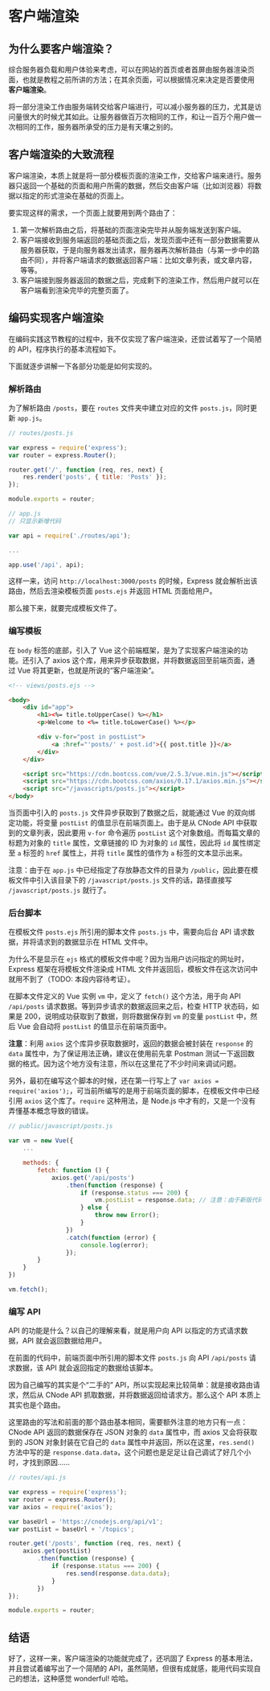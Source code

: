 # 客户端渲染

## 为什么要客户端渲染？

综合服务器负载和用户体验来考虑，可以在网站的首页或者首屏由服务器渲染页面，也就是教程之前所讲的方法；在其余页面，可以根据情况来决定是否要使用 **客户端渲染**。

将一部分渲染工作由服务端转交给客户端进行，可以减小服务器的压力，尤其是访问量很大的时候尤其如此。让服务器做百万次相同的工作，和让一百万个用户做一次相同的工作，服务器所承受的压力是有天壤之别的。

## 客户端渲染的大致流程

客户端渲染，本质上就是将一部分模板页面的渲染工作，交给客户端来进行。服务器只返回一个基础的页面和用户所需的数据，然后交由客户端（比如浏览器）将数据以指定的形式渲染在基础的页面上。

要实现这样的需求，一个页面上就要用到两个路由了：

1. 第一次解析路由之后，将基础的页面渲染完毕并从服务端发送到客户端。
2. 客户端接收到服务端返回的基础页面之后，发现页面中还有一部分数据需要从服务器获取，于是向服务器发出请求，服务器再次解析路由（与第一步中的路由不同），并将客户端请求的数据返回客户端：比如文章列表，或文章内容，等等。
3. 客户端接到服务器返回的数据之后，完成剩下的渲染工作，然后用户就可以在客户端看到渲染完毕的完整页面了。

## 编码实现客户端渲染

在编码实践这节教程的过程中，我不仅实现了客户端渲染，还尝试着写了一个简陋的 API，程序执行的基本流程如下。

<!-- ![Express Flow](https://raw.githubusercontent.com/Dream4ever/Pics/master/express-flow.png) -->

下面就逐步讲解一下各部分功能是如何实现的。

### 解析路由

为了解析路由 `/posts`，要在 `routes` 文件夹中建立对应的文件 `posts.js`，同时更新 `app.js`。

```javascript
// routes/posts.js

var express = require('express');
var router = express.Router();

router.get('/', function (req, res, next) {
    res.render('posts', { title: 'Posts' });
});

module.exports = router;
```

```javascript
// app.js
// 只显示新增代码

var api = require('./routes/api');

...

app.use('/api', api);
```

这样一来，访问 `http://localhost:3000/posts` 的时候，Express 就会解析出该路由，然后去渲染模板页面 `posts.ejs` 并返回 HTML 页面给用户。

那么接下来，就要完成模板文件了。

### 编写模板

在 `body` 标签的底部，引入了 Vue 这个前端框架，是为了实现客户端渲染的功能。还引入了 axios 这个库，用来异步获取数据，并将数据返回至前端页面，通过 Vue 将其更新，也就是所说的“客户端渲染”。

```html
<!-- views/posts.ejs -->

<body>
    <div id="app">
        <h1><%= title.toUpperCase() %></h1>
        <p>Welcome to <%= title.toLowerCase() %></p>

        <div v-for="post in postList">
            <a :href="'posts/' + post.id">{{ post.title }}</a>
        </div>
    </div>

    <script src="https://cdn.bootcss.com/vue/2.5.3/vue.min.js"></script>
    <script src="https://cdn.bootcss.com/axios/0.17.1/axios.min.js"></script>
    <script src="/javascripts/posts.js"></script>
</body>
```

当页面中引入的 `posts.js` 文件异步获取到了数据之后，就能通过 Vue 的双向绑定功能，将变量 `postList` 的值显示在前端页面上。由于是从 CNode API 中获取到的文章列表，因此要用 `v-for` 命令遍历 `postList` 这个对象数组。而每篇文章的标题为对象的 `title` 属性，文章链接的 ID 为对象的 `id` 属性，因此将 `id` 属性绑定至 `a` 标签的 `href` 属性上，并将 `title` 属性的值作为 `a` 标签的文本显示出来。

注意：由于在 `app.js` 中已经指定了存放静态文件的目录为 `/public`，因此要在模板文件中引入该目录下的 `/javascript/posts.js` 文件的话，路径直接写 `/javascript/posts.js` 就行了。

### 后台脚本

在模板文件 `posts.ejs` 所引用的脚本文件 `posts.js` 中，需要向后台 API 请求数据，并将请求到的数据显示在 HTML 文件中。

为什么不是显示在 `ejs` 格式的模板文件中呢？因为当用户访问指定的网址时，Express 框架在将模板文件渲染成 HTML 文件并返回后，模板文件在这次访问中就用不到了（TODO: 本段内容待考证）。

在脚本文件定义的 Vue 实例 `vm` 中，定义了 `fetch()` 这个方法，用于向 API `/api/posts` 请求数据。等到异步请求的数据返回来之后，检查 HTTP 状态码，如果是 200，说明成功获取到了数据，则将数据保存到 `vm` 的变量 `postList` 中，然后 Vue 会自动将 `postList` 的值显示在前端页面中。

**注意**：利用 `axios` 这个库异步获取数据时，返回的数据会被封装在 `response` 的 `data` 属性中，为了保证用法正确，建议在使用前先拿 Postman 测试一下返回数据的格式。因为这个地方没有注意，所以在这里花了不少时间来调试问题。

另外，最初在编写这个脚本的时候，还在第一行写上了 `var axios = require('axios');`，可当前所编写的是用于前端页面的脚本，在模板文件中已经引用 `axios` 这个库了。`require` 这种用法，是 Node.js 中才有的，又是一个没有弄懂基本概念导致的错误。

```javascript
// public/javascript/posts.js

var vm = new Vue({
    ...

    methods: {
        fetch: function () {
            axios.get('/api/posts')
                .then(function (response) {
                    if (response.status === 200) {
                        vm.postList = response.data; // 注意：由于新版代码改用API从CNode获取数据，所以在API部分已经对数据进行了处理，因此这里直接使用response.data即可！
                    } else {
                        throw new Error();
                    }
                })
                .catch(function (error) {
                    console.log(error);
                });
        }
    }
})

vm.fetch();
```

### 编写 API

API 的功能是什么？以自己的理解来看，就是用户向 API 以指定的方式请求数据，API 就会返回数据给用户。

在前面的代码中，前端页面中所引用的脚本文件 `posts.js` 向 API `/api/posts` 请求数据，该 API 就会返回指定的数据给该脚本。

因为自己编写的其实是个“二手的” API，所以实现起来比较简单：就是接收路由请求，然后从 CNode API 抓取数据，并将数据返回给请求方。那么这个 API 本质上其实也是个路由。

这里路由的写法和前面的那个路由基本相同，需要额外注意的地方只有一点：CNode API 返回的数据保存在 JSON 对象的 `data` 属性中，而 axios 又会将获取到的 JSON 对象封装在它自己的 `data` 属性中并返回，所以在这里，`res.send()` 方法中写的是 `response.data.data`，这个问题也是足足让自己调试了好几个小时，才找到原因……

```javascript
// routes/api.js

var express = require('express');
var router = express.Router();
var axios = require('axios');

var baseUrl = 'https://cnodejs.org/api/v1';
var postList = baseUrl + '/topics';

router.get('/posts', function (req, res, next) {
    axios.get(postList)
        .then(function (response) {
            if (response.status === 200) {
                res.send(response.data.data);
            }
        })
});

module.exports = router;
```

## 结语

好了，这样一来，客户端渲染的功能就完成了，还巩固了 Express 的基本用法，并且尝试着编写出了一个简陋的 API，虽然简陋，但很有成就感，能用代码实现自己的想法，这种感觉 wonderful! 哈哈。
